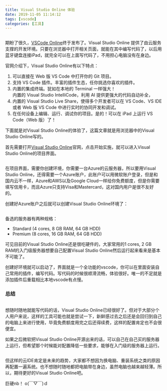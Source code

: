 ```yaml
---
title: Visual Studio Online 体验
date: 2019-11-05 11:14:12
tags: [vscode]
categories: [工具]
---
```

<img src="http://lishengyu.xyz/vscode3.png" alt></p>
<p>期盼了很久，<a href="https://visualstudio.microsoft.com/zh-hans/services/visual-studio-online/" target="_blank" rel="noopener">VSCode Online</a>终于发布了。Visual Studio Online 提供了由云服务支撑的开发环境。只要在浏览器中打开相关页面，就能在其中编写代码了，以后用蓝牙键盘连接iPad，就完全可以在上面写代码了，不用担心电脑没有在身边。</p>
<p>官网介绍下，Visual Studio Online有以下特点：</p>
<ol>
<li>可以直接在 Web 版 VS Code 中打开你的 Git 项目。</li>
<li>支持 VS Code 插件。丰富的插件生态，任你挑选你喜欢的插件。</li>
<li>内置的集成终端。犹如在本地的 Terminal 一样强大！<br>内置的 Visual Studio IntelliCode，利用 AI 提供更强大的代码自动补全，</li>
<li>内置的 Visual Studio Live Share，使得多个开发者可以在 VS Code、VS IDE 或者 Web 版 VS Code 中进行实时的协同开发和调试。</li>
<li>在任何设备上编辑、运行、调试你的项目。是的！可以在 iPad 上运行 VS Code（Web 版）了！</li>
</ol>
<p>下面就是对Visual Studio Online的体验了，这篇文章就是用浏览器中的Visual Studio Online写的。</p>
<p>首先需要打开<a href="https://visualstudio.microsoft.com/zh-hans/services/visual-studio-online/" target="_blank" rel="noopener">Visual Studio Online</a>官网，点击开始实施，就可以进入Visual Studio Online的项目界面。</p>
<p><img src="http://lishengyu.xyz/vscode4.png" alt></p>
<p>在项目界面，需要你创建环境，你需要一台Azure的云服务器，所以要用Visual Studio Online，还得需要一个Azure账户，此账户可以用微软账户登录，但是和国内云不一样，Azure和AWS以及Google Cloud一样给你免费额度，但是你需要填写信用卡，而且Azure只支持Visa和Mastercard，这对国内用户是很不友好的。</p>
<p>创建好Azure账户之后就可以创建Visual Studio Online环境了：</p>
<p><img src="http://lishengyu.xyz/vscode2.png" alt></p>
<p>备选的服务器有两种规格：</p>
<ul>
<li>Standard (4 cores, 8 GB RAM, 64 GB HDD)</li>
<li>Premium (8 cores, 16 GB RAM, 64 GB HDD)</li>
</ul>
<p>可见目前的Visual Studio Online还是很吃硬件的，大家常用的1 cores, 2 GB RAM的入门级服务器想要自己配置Visual Studio Online然后运行起来看来是基本不可能了。</p>
<p>创建好环境就可以启动了，界面就是一个全功能的vscode，你可以在里面安装自己常用的插件，编写代码。写代码的时候很顺滑流畅，体验很好。唯一的不足就是添加插件后重载相比本地vscode有点慢。</p>
<h3 id="总结"><a href="#总结" class="headerlink" title="总结"></a>总结</h3><p><img src="http://lishengyu.xyz/vscode5.png" alt></p>
<p>想随时随地就能写代码的话，Visual Studio Online已经很好了。但对于大部分个人用户来说，这样的工具可能也就是尝试一下，新鲜感过去之后还是会回归到自己的电脑上来进行使用，毕竟免费额度用完之后还得续费，这样的配置肯定也不会很便宜。</p>
<p><img src="http://lishengyu.xyz/vscode6.png" alt><br>如果之后微软把Visual Studio Online开源出来的话，可以自己在自己买的服务器上运行，但希望那个时候能对配置降低一些要求，能够在入门级的服务器上运行。</p>
<p><img src="http://lishengyu.xyz/vscode7.png" alt></p>
<p>但这样的云IDE肯定是未来的趋势，大家都不想因为换电脑、重装系统之类的原因再配置一遍系统。也不想随时随地都把电脑带在身边，虽然电脑也越来越轻薄。所以，期待更好的Visual Studio Online吧。</p>
<p>巨硬nb！ o(￣▽￣)ｄ</p>

 
